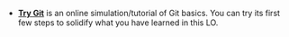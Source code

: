 <panel header="{{ icon_resource }} Resources" expanded>

* [**Try Git**](https://learngitbranching.js.org/) is an online simulation/tutorial of Git basics. You can try its first few steps to solidify what you have learned in this LO.

</panel>
